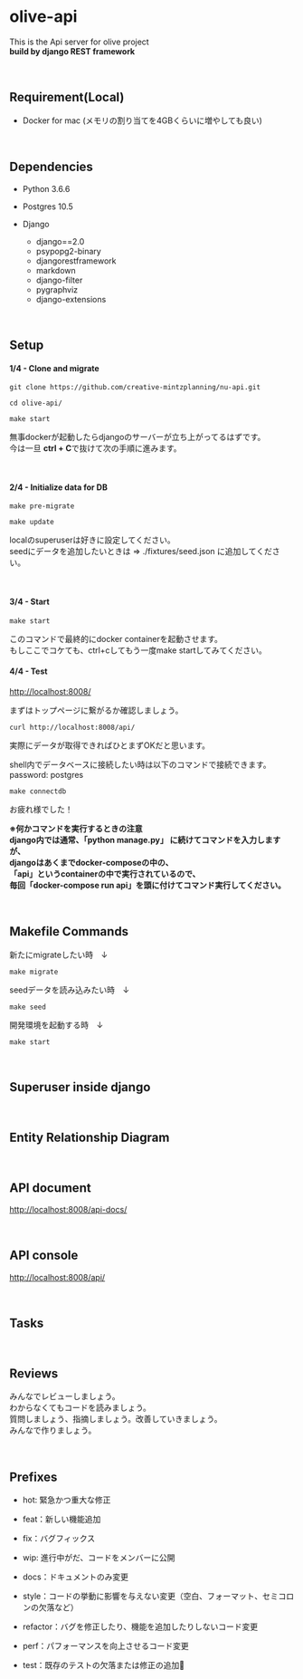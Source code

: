 # olive-api
This is the Api server for olive project  
**build by django REST framework**

<img src="http://zett.work/d_is_silent.gif" alt="" />
<br /><br />

## Requirement(Local)
- Docker for mac (メモリの割り当てを4GBくらいに増やしても良い)

<br />

## Dependencies
- Python 3.6.6
- Postgres 10.5

- Django
    - django==2.0
    - psypopg2-binary
    - djangorestframework
    - markdown
    - django-filter
    - pygraphviz
    - django-extensions

<br />

## Setup 
#### 1/4 - Clone and migrate
```terminal
git clone https://github.com/creative-mintzplanning/nu-api.git

cd olive-api/

make start
```
無事dockerが起動したらdjangoのサーバーが立ち上がってるはずです。  
今は一旦 **ctrl + C**で抜けて次の手順に進みます。


<br />

#### 2/4 - Initialize data for DB
```terminal
make pre-migrate

make update
```
localのsuperuserは好きに設定してください。  
seedにデータを追加したいときは => ./fixtures/seed.json に追加してください。

<br />

#### 3/4 - Start
```terminal
make start
```
このコマンドで最終的にdocker containerを起動させます。  
もしここでコケても、ctrl+cしてもう一度make startしてみてください。
<br>

#### 4/4 - Test

<a href src="http://localhost:8008/">http://localhost:8008/</a>

まずはトップページに繋がるか確認しましょう。
```terminal
curl http://localhost:8008/api/
```
実際にデータが取得できればひとまずOKだと思います。  

shell内でデータベースに接続したい時は以下のコマンドで接続できます。  
password: postgres
```
make connectdb
```
お疲れ様でした！

**※何かコマンドを実行するときの注意  
django内では通常、「python manage.py」 に続けてコマンドを入力しますが、  
djangoはあくまでdocker-composeの中の、  
「api」というcontainerの中で実行されているので、  
毎回「docker-compose run api」を頭に付けてコマンド実行してください。**

<br>

## Makefile Commands
新たにmigrateしたい時　↓
```
make migrate
```

seedデータを読み込みたい時　↓
```
make seed
```

開発環境を起動する時　↓
```
make start
```

<br>

## Superuser inside django


<br>

## Entity Relationship Diagram

<br>

## API document
<a href="http://localhost:8008/api-docs/">http://localhost:8008/api-docs/</a>

<br>

## API console
<a href="http://localhost:8008/api/">http://localhost:8008/api/</a>

<br> 

## Tasks


<br>

## Reviews
みんなでレビューしましょう。  
わからなくてもコードを読みましょう。  
質問しましょう、指摘しましょう。改善していきましょう。  
みんなで作りましょう。

<br>

## Prefixes
- hot: 緊急かつ重大な修正
- feat：新しい機能追加
- fix：バグフィックス
- wip: 進行中がだ、コードをメンバーに公開


- docs：ドキュメントのみ変更
- style：コードの挙動に影響を与えない変更（空白、フォーマット、セミコロンの欠落など）
- refactor：バグを修正したり、機能を追加したりしないコード変更
- perf：パフォーマンスを向上させるコード変更
- test：既存のテストの欠落または修正の追加
